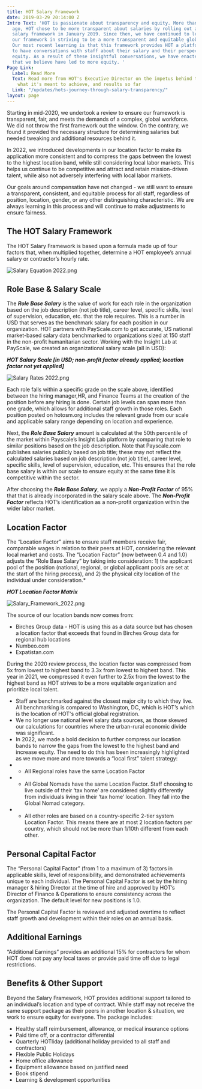 ```yaml
---
title: HOT Salary Framework
date: 2019-03-29 20:14:00 Z
Intro Text: 'HOT is passionate about transparency and equity. More than three years
  ago, HOT chose to be more transparent about salaries by rolling out a published
  salary framework in January 2019. Since then, we have continued to learn and develop
  our framework in striving to be a more transparent and equitable global organization.
  Our most recent learning is that this framework provides HOT a platform from which
  to have conversations with staff about their salary and their perspectives on pay
  equity. As a result of these insightful conversations, we have enacted certain changes
  that we believe have led to more equity. '
Page Link:
  Label: Read More
  Text: Read more from HOT's Executive Director on the impetus behind the framework,
    what it's meant to achieve, and results so far
  Link: "/updates/hots-journey-through-salary-transparency/"
layout: page
---
```


Starting in mid-2020, we undertook a review to ensure our framework is transparent, fair, and meets the demands of a complex, global workforce. We did not throw the first framework out the window. On the contrary, we found it provided the necessary structure for determining salaries but needed tweaking and additional resources behind it.

In 2022, we introduced developments in our location factor to make its application more consistent and to compress the gaps between the lowest to the highest location band, while still considering local labor markets. This helps us continue to be competitive and attract and retain mission-driven talent, while also not adversely interfering with local labor markets.

Our goals around compensation have not changed - we still want to ensure a transparent, consistent, and equitable process for all staff, regardless of position, location, gender, or any other distinguishing characteristic. We are always learning in this process and will continue to make adjustments to ensure fairness.

## The HOT Salary Framework

The HOT Salary Framework is based upon a formula made up of four factors that, when multiplied together, determine a HOT employee’s annual salary or contractor’s hourly rate.

![Salary Equation 2022.png](/uploads/Salary%20Equation%202022.png)

## Role Base & Salary Scale

The ***Role Base Salary*** is the value of work for each role in the organization based on the job description (not job title), career level, specific skills, level of supervision, education, etc. that the role requires. This is a number in USD that serves as the benchmark salary for each position in our organization. HOT partners with PayScale.com to get accurate, US national market-based salary data benchmarked to organizations sized at 150 staff in the non-profit humanitarian sector. Working with the Insight Lab at PayScale, we created an organizational salary scale (all in USD):

***HOT Salary Scale [in USD; non-profit factor already applied; location factor not yet applied]***

![Salary Rates 2022.png](/uploads/Salary%20Rates%202022.png)

Each role falls within a specific grade on the scale above, identified between the hiring manager,HR, and Finance Teams at the creation of the position before any hiring is done. Certain job levels can span more than one grade, which allows for additional staff growth in those roles. Each position posted on hotosm.org includes the relevant grade from our scale and applicable salary range depending on location and experience.

Next, the ***Role Base Salary*** amount is calculated at the 50th percentile of the market within Payscale’s Insight Lab platform by comparing that role to similar positions based on the job description. Note that Payscale.com publishes salaries publicly based on job title; these may not reflect the calculated salaries based on job description (not job title), career level, specific skills, level of supervision, education, etc. This ensures that the role base salary is within our scale to ensure equity at the same time it is competitive within the sector.

After choosing the ***Role Base Salary***, we apply a ***Non-Profit Factor*** of 95% that that is already incorporated in the salary scale above. The ***Non-Profit Factor*** reflects HOT’s identification as a non-profit organization within the wider labor market. 

## Location Factor

The “Location Factor” aims to ensure staff members receive fair, comparable wages in relation to their peers at HOT, considering the relevant local market and costs. The “Location Factor” (now between 0.4 and 1.0) adjusts the “Role Base Salary” by taking into consideration: 1) the applicant pool of the position (national, regional, or global applicant pools are set at the start of the hiring process), and 2) the physical city location of the individual under consideration.*

***HOT Location Factor Matrix***

![Salary_Framework_2022.png](/uploads/Salary_Framework_2022.png)

The source of our location bands now comes from: 
* Birches Group data - HOT is using this as a data source but has chosen a location factor that exceeds that found in Birches Group data for regional hub locations
* Numbeo.com 
* Expatistan.com

During the 2020 review process, the location factor was compressed from 5x from lowest to highest band to 3.3x from lowest to highest band. This year in 2021, we compressed it even further to 2.5x from the lowest to the highest band as HOT strives to be a more equitable organization and prioritize local talent.
 
* Staff are benchmarked against the closest major city to which they live. All benchmarking is compared to Washington, DC, which is HOT’s which is the location of HOT's official global registration.
* We no longer use national level salary data sources, as those skewed our calculations for countries where the urban-rural economic divide was significant.
* In 2022, we made a bold decision to further compress our location bands to narrow the gaps from the lowest to the highest band and increase equity. The need to do this has been increasingly highlighted as we move more and more towards a “local first” talent strategy:
* * All Regional roles have the same Location Factor
* * All Global Nomads have the same Location Factor. Staff choosing to live outside of their ‘tax home’ are considered slightly differently from individuals living in their ‘tax home’ location. They fall into the Global Nomad category.
* * All other roles are based on a country-specific 2-tier system Location Factor. This means there are at most 2 location factors per country, which should not be more than 1/10th different from each other.

## Personal Capital Factor

The “Personal Capital Factor” (from 1 to a maximum of 3) factors in applicable skills, level of responsibility, and demonstrated achievements unique to each individual. The Personal Capital Factor is set by the hiring manager & hiring Director at the time of hire and approved by HOT’s Director of Finance & Operations to ensure consistency across the organization. The default level for new positions is 1.0.

The Personal Capital Factor is reviewed and adjusted overtime to reflect staff growth and development within their roles on an annual basis.

## Additional Earnings

“Additional Earnings” provides an additional 15% for contractors for whom HOT does not pay any local taxes or provide paid time off due to legal restrictions.

## Benefits & Other Support

Beyond the Salary Framework, HOT provides additional support tailored to an individual’s location and type of contract. While staff may not receive the same support package as their peers in another location & situation, we work to ensure equity for everyone. The package includes:
* Healthy staff reimbursement, allowance, or medical insurance options
* Paid time off, or a contractor differential
* Quarterly HOTliday (additional holiday provided to all staff and contractors)
* Flexible Public Holidays
* Home office allowance 
* Equipment allowance based on justified need
* Book stipend
* Learning & development opportunities